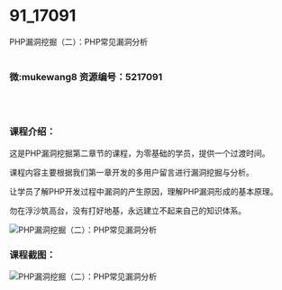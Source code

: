 # 91_17091
PHP漏洞挖掘（二）：PHP常见漏洞分析
<br/></br>
<h3>微:mukewang8 资源编号：5217091</h3>
<br/></br>
<h3>课程介绍：</h3>
<p>这是<a title="查看与 PHP漏洞 相关的文章" target="_blank">PHP漏洞</a>挖掘第二章节的课程，为零基础的学员，提供一个过渡时间。</p>
<p>课程内容主要根据我们第一章开发的多用户留言进行漏洞挖掘与分析。</p>
<p>让学员了解PHP开发过程中漏洞的产生原因，理解PHP漏洞形成的基本原理。</p>
<p>勿在浮沙筑高台，没有打好地基，永远建立不起来自己的知识体系。</p>
<p><img src="https://www.ko996.com/wp-content/uploads/img/2020/12/12345-4.jpg" alt="PHP漏洞挖掘（二）：PHP常见漏洞分析"></p>
<div class="info-desc">
<h3>课程截图：</h3>
<p><img src="https://www.ko996.com/wp-content/uploads/img/2020/12/1-101.png" alt="PHP漏洞挖掘（二）：PHP常见漏洞分析"></p>


			
</div>
